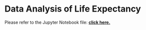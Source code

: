 # Data Analysis of Life Expectancy

Please refer to the Jupyter Notebook file: <a href="https://github.com/oonggaboong/DataAnalysisofLifeExpectancy DataAnalysisofLifeExpectancy.ipynb"><b>click here.</b></a>
